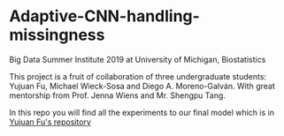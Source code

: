 # Adaptive-CNN-handling-missingness
 Big Data Summer Institute 2019 at University of Michigan, Biostatistics


This project is a fruit of collaboration of three undergraduate students: Yujuan Fu, Michael Wieck-Sosa and Diego A. Moreno-Galván. With great mentorship from Prof. Jenna Wiens and Mr. Shengpu Tang.

In this repo you will find all the experiments to our final model which is in [Yujuan Fu's repository](https://github.com/velvinnn/Adaptive-CNN-handling-missing-data)
